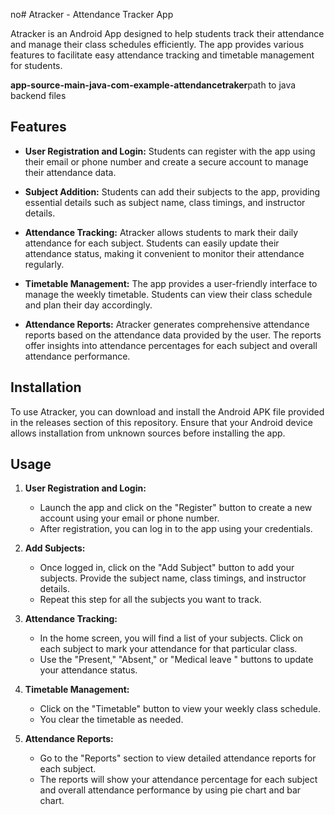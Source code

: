no# Atracker - Attendance Tracker App

Atracker is an Android App designed to help students track their attendance and manage their class schedules efficiently. The app provides various features to facilitate easy attendance tracking and timetable management for students.


**app-source-main-java-com-example-attendancetraker**path to java backend files

## Features

- **User Registration and Login:** Students can register with the app using their email or phone number and create a secure account to manage their attendance data.

- **Subject Addition:** Students can add their subjects to the app, providing essential details such as subject name, class timings, and instructor details.

- **Attendance Tracking:** Atracker allows students to mark their daily attendance for each subject. Students can easily update their attendance status, making it convenient to monitor their attendance regularly.

- **Timetable Management:** The app provides a user-friendly interface to manage the weekly timetable. Students can view their class schedule and plan their day accordingly.

- **Attendance Reports:** Atracker generates comprehensive attendance reports based on the attendance data provided by the user. The reports offer insights into attendance percentages for each subject and overall attendance performance.

## Installation

To use Atracker, you can download and install the Android APK file provided in the releases section of this repository. Ensure that your Android device allows installation from unknown sources before installing the app.

## Usage

1. **User Registration and Login:**
   - Launch the app and click on the "Register" button to create a new account using your email or phone number.
   - After registration, you can log in to the app using your credentials.

2. **Add Subjects:**
   - Once logged in, click on the "Add Subject" button to add your subjects. Provide the subject name, class timings, and instructor details.
   - Repeat this step for all the subjects you want to track.

3. **Attendance Tracking:**
   - In the home screen, you will find a list of your subjects. Click on each subject to mark your attendance for that particular class.
   - Use the "Present," "Absent," or "Medical leave " buttons to update your attendance status.

4. **Timetable Management:**
   - Click on the "Timetable" button to view your weekly class schedule.
   - You clear  the timetable as needed.

5. **Attendance Reports:**
   - Go to the "Reports" section to view detailed attendance reports for each subject.
   - The reports will show your attendance percentage for each subject and overall attendance performance by using pie chart and bar chart.
 

